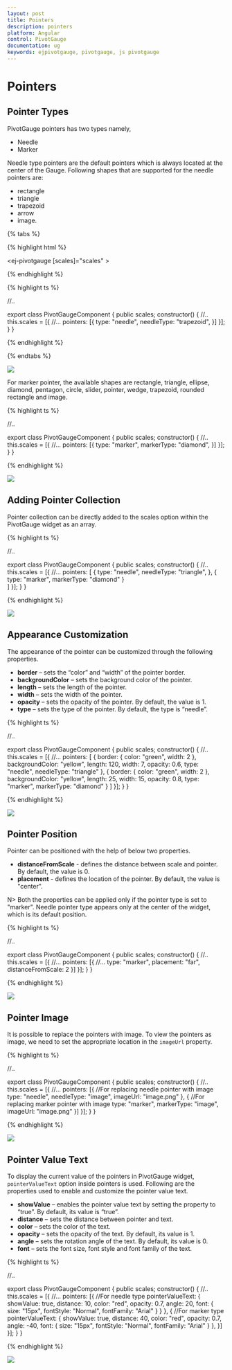 ```yaml
---
layout: post
title: Pointers
description: pointers
platform: Angular
control: PivotGauge
documentation: ug
keywords: ejpivotgauge, pivotgauge, js pivotgauge
---
```


# Pointers

## Pointer Types

PivotGauge pointers has two types namely,
	
* Needle
* Marker

Needle type pointers are the default pointers which is always located at the center of the Gauge. Following shapes that are supported for the needle pointers are:

* rectangle
* triangle
* trapezoid
* arrow
* image.

{% tabs %}

{% highlight html %}

<ej-pivotgauge [scales]="scales" >
</ej-pivotgauge>

{% endhighlight %}

{% highlight ts %}

//..

export class PivotGaugeComponent {
public scales;
    constructor() {
        //..
        this.scales = [{
                //...
                pointers: [{
                    type: "needle",
                    needleType: "trapezoid",
                }]
        }];
    }
}

{% endhighlight %}

{% endtabs %}

![](Pointers_images/NeedlePointer.png) 

For marker pointer, the available shapes are rectangle, triangle, ellipse, diamond, pentagon, circle, slider, pointer, wedge, trapezoid, rounded rectangle and image.

{% highlight ts %}

//..

export class PivotGaugeComponent {
public scales;
    constructor() {
        //..
        this.scales = [{
                //...
                pointers: [{
                    type: "marker",
                    markerType: "diamond",
                }]
        }];
    }
}

{% endhighlight %}

![](Pointers_images/MarkerPointer.png) 

## Adding Pointer Collection

Pointer collection can be directly added to the scales option within the PivotGauge widget as an array.

{% highlight ts %}

//..

export class PivotGaugeComponent {
public scales;
    constructor() {
        //..
        this.scales = [{
                //...
                pointers: [
                    {
                        type: "needle",
                        needleType: "triangle",
                    }, 
                    {
                        type: "marker",
                        markerType: "diamond"
                    }     
                ]
        }];
    }
}

{% endhighlight %}

![](Pointers_images/AddingPointerCollection.png)

## Appearance Customization

The appearance of the pointer can be customized through the following properties.

* **border** – sets the “color” and “width” of the pointer border.
* **backgroundColor** – sets the background color of the pointer.
* **length** – sets the length of the pointer.
* **width** – sets the width of the pointer.
* **opacity** – sets the opacity of the pointer.  By default, the value is 1.
* **type** – sets the type of the pointer.  By default, the type is “needle”.

{% highlight ts %}

//..

export class PivotGaugeComponent {
public scales;
    constructor() {
        //..
        this.scales = [{
                //...
                pointers: [
                    {
                        border: {
                            color: "green",
                            width: 2
                        },
                        backgroundColor: "yellow",
                        length: 120,
                        width: 7,
                        opacity: 0.6,
                        type: "needle",
                        needleType: "triangle"
                    }, 
                    {
                        border: {
                            color: "green",
                            width: 2
                        },
                        backgroundColor: "yellow",
                        length: 25,
                        width: 15,
                        opacity: 0.8,
                        type: "marker",
                        markerType: "diamond"
                    }
                ]
        }];
    }
}

{% endhighlight %}

![](Pointers_images/AppearanceCustomization.png)
 
## Pointer Position

Pointer can be positioned with the help of below two properties.

* **distanceFromScale** -  defines the distance between scale and pointer. By default, the value is 0.
* **placement** -  defines the location of the pointer. By default, the value is "center".

N> Both the properties can be applied only if the pointer type is set to "marker". Needle pointer type appears only at the center of the widget, which is its default position.

{% highlight ts %}

//..

export class PivotGaugeComponent {
public scales;
    constructor() {
        //..
        this.scales = [{
                //...
                pointers: [{
                //...
                type: "marker",
                placement: "far",
                distanceFromScale: 2
            }]
        }];
    }
}

{% endhighlight %}

![](Pointers_images/PointerPosition.png) 
 
## Pointer Image

It is possible to replace the pointers with image. To view the pointers as image, we need to set the appropriate location in the `imageUrl` property.

{% highlight ts %}

//..

export class PivotGaugeComponent {
public scales;
    constructor() {
        //..
        this.scales = [{
                //...
                pointers: [{
                //For replacing needle pointer with image
                type: "needle",
                needleType: "image",
                imageUrl: "image.png"
            }, 
            {
                //For replacing marker pointer with image
                type: "marker",
                markerType: "image",
                imageUrl: "image.png"
            }]
        }];
    }
}

{% endhighlight %}

![](Pointers_images/PointerImage.png) 

## Pointer Value Text

To display the current value of the pointers in PivotGauge widget, `pointerValueText` option inside pointers is used.  Following are the properties used to enable and customize the pointer value text.
 
* **showValue** – enables the pointer value text by setting the property to “true”. By default, its value is “true”.
* **distance** – sets the distance between pointer and text.
* **color** – sets the color of the text.
* **opacity** – sets the opacity of the text. By default, its value is 1.
* **angle** – sets the rotation angle of the text. By default, its value is 0.
* **font** – sets the font size, font style and font family of the text.

{% highlight ts %}

//..

export class PivotGaugeComponent {
public scales;
    constructor() {
        //..
        this.scales = [{
                //...
                pointers: [{
                //For needle type
                pointerValueText: {
                    showValue: true,
                    distance: 10,
                    color: "red",
                    opacity: 0.7,
                    angle: 20,
                    font: {
                        size: "15px",
                        fontStyle: "Normal",
                        fontFamily: "Arial"
                    }
                }
            }, 
            {
                //For marker type
                pointerValueText: {
                    showValue: true,
                    distance: 40,
                    color: "red",
                    opacity: 0.7,
                    angle: -40,
                    font: {
                        size: "15px",
                        fontStyle: "Normal",
                        fontFamily: "Arial"
                    }
                },
            }]
        }];
    }
}

{% endhighlight %}

![](Pointers_images/PointerValueText.png)